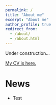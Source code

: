 ```yaml
---
permalink: /
title: "About me"
excerpt: "About me"
author_profile: true
redirect_from: 
  - /about/
  - /about.html
---
```


<!-- I am a ...

Before my PhD journey, I graduated from Information Systems Technology and Design (ISTD) at Singapore University of Technology and Design (SUTD),
with a Bachelor of Engineering degree in Artificial Intelligence.
After graduation, I spent one and half year working as a risk and quantitative analyst in a commodity trading house and 
completed a Master of Computing degree at National University of Singapore (NUS). -->

Under construction...

[My CV is here.](http://xingxuanli.github.io/files/cv_lixingxuan.pdf)

News
====
* Test


<script type="text/javascript" id="clustrmaps" src="//clustrmaps.com/map_v2.js?d=N_xEFBEwpQfbPYu2LUGSWXNkZVJYkwCV8yS_L3UKptU&cl=ffffff&w=a"></script>